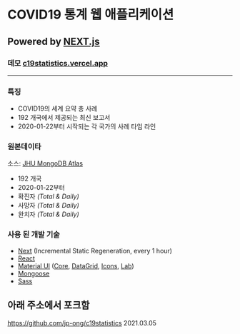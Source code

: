 # **COVID19 통계 웹 애플리케이션**

##  Powered by **[NEXT.js](https://nextjs.org/)**

### 데모 [c19statistics.vercel.app](https://c19.vercel.app/)

---

### **특징**

- COVID19의 세계 요약 총 사례
- 192 개국에서 제공되는 최신 보고서
- 2020-01-22부터 시작되는 각 국가의 사례 타임 라인

### **원본데이타**

소스: [JHU MongoDB Atlas](https://developer.mongodb.com/article/johns-hopkins-university-covid-19-data-atlas/)

- 192 개국
- 2020-01-22부터 
- 확진자 _(Total & Daily)_
- 사망자 _(Total & Daily)_
- 완치자 _(Total & Daily)_

### **사용 된 개발 기술**

- [Next](https://nextjs.org/) (Incremental Static Regeneration, every 1 hour)
- [React](https://reactjs.org/)
- [Material UI](https://material-ui.com/) ([Core](https://www.npmjs.com/package/@material-ui/core), [DataGrid](https://www.npmjs.com/package/@material-ui/data-grid), [Icons](https://www.npmjs.com/package/@material-ui/icons), [Lab](https://www.npmjs.com/package/@material-ui/lab))
- [Mongoose](https://mongoosejs.com/)
- [Sass](https://sass-lang.com/)

## 아래 주소에서 포크함
https://github.com/jp-ong/c19statistics 2021.03.05